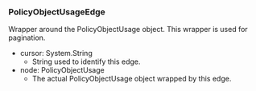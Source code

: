 ### PolicyObjectUsageEdge
Wrapper around the PolicyObjectUsage object. This wrapper is used for pagination.

- cursor: System.String
  - String used to identify this edge.
- node: PolicyObjectUsage
  - The actual PolicyObjectUsage object wrapped by this edge.
